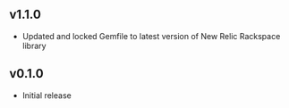 ## v1.1.0
* Updated and locked Gemfile to latest version of New Relic Rackspace library

## v0.1.0
* Initial release
